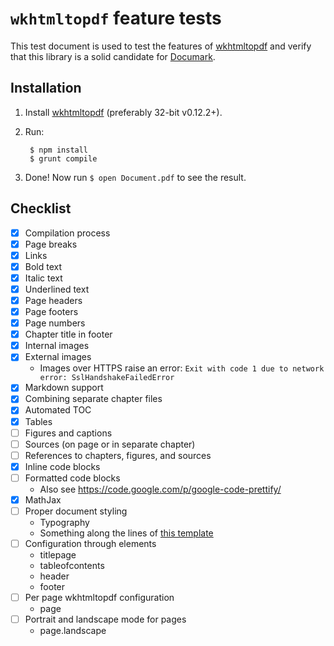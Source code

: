 # `wkhtmltopdf` feature tests

This test document is used to test the features of [wkhtmltopdf](http://wkhtmltopdf.org/) and verify that this library is a solid candidate for [Documark](https://github.com/mauvm/documark).

## Installation

1. Install [wkhtmltopdf](http://wkhtmltopdf.org/downloads.html) (preferably 32-bit v0.12.2+).
2. Run:

        $ npm install
        $ grunt compile

3. Done! Now run `$ open Document.pdf` to see the result.

## Checklist

- [x] Compilation process
- [x] Page breaks
- [x] Links
- [x] Bold text
- [x] Italic text
- [x] Underlined text
- [x] Page headers
- [x] Page footers
- [x] Page numbers
- [x] Chapter title in footer
- [x] Internal images
- [x] External images
	- Images over HTTPS raise an error: `Exit with code 1 due to network error: SslHandshakeFailedError`
- [x] Markdown support
- [x] Combining separate chapter files
- [x] Automated TOC
- [x] Tables
- [ ] Figures and captions
- [ ] Sources (on page or in separate chapter)
- [ ] References to chapters, figures, and sources
- [x] Inline code blocks
- [ ] Formatted code blocks
	- Also see https://code.google.com/p/google-code-prettify/
- [x] MathJax
- [ ] Proper document styling
	- Typography
	- Something along the lines of [this template](http://www.latextemplates.com/template/short-sectioned-assignment)
- [ ] Configuration through elements
	- titlepage
	- tableofcontents
	- header
	- footer
- [ ] Per page wkhtmltopdf configuration
	- page
- [ ] Portrait and landscape mode for pages
	- page.landscape
